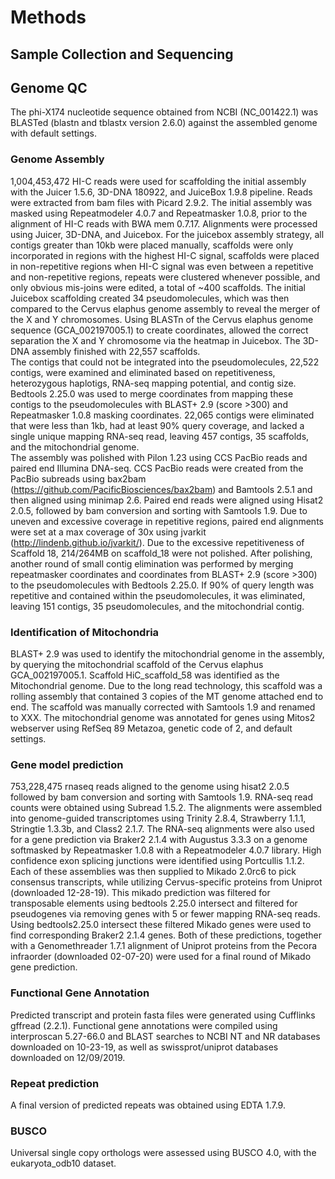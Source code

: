 # Methods


## Sample Collection and Sequencing

## Genome QC

The phi-X174 nucleotide sequence obtained from NCBI (NC_001422.1) was BLASTed (blastn and tblastx version 2.6.0) against the assembled genome with default settings.



### Genome Assembly



1,004,453,472 HI-C reads were used for scaffolding the initial assembly with the Juicer 1.5.6, 3D-DNA 180922, and JuiceBox 1.9.8 pipeline. Reads were extracted from bam files with Picard 2.9.2. The initial assembly was masked using Repeatmodeler 4.0.7 and Repeatmasker 1.0.8, prior to the alignment of HI-C reads with BWA mem 0.7.17.  Alignments were processed using Juicer, 3D-DNA, and Juicebox. For the juicebox assembly strategy, all contigs greater than 10kb were placed manually, scaffolds were only incorporated in regions with the highest HI-C signal, scaffolds were placed in non-repetitive regions when HI-C signal was even between a repetitive and non-repetitive regions, repeats were clustered whenever possible, and only obvious mis-joins were edited, a total of ~400 scaffolds. The initial Juicebox scaffolding created 34 pseudomolecules, which was then compared to the Cervus elaphus genome assembly to reveal the merger of the X and Y chromosomes.  Using BLASTn of the Cervus elaphus genome sequence (GCA_002197005.1) to create coordinates, allowed the correct separation the X and Y chromosome via the heatmap in Juicebox.  The 3D-DNA assembly finished with 22,557 scaffolds.  
The contigs that could not be integrated into the pseudomolecules, 22,522 contigs, were examined  and eliminated based on repetitiveness, heterozygous haplotigs, RNA-seq mapping potential, and contig size. Bedtools 2.25.0 was used to merge coordinates from mapping these contigs to the pseudomolecules with BLAST+ 2.9 (score >300) and Repeatmasker 1.0.8 masking coordinates. 22,065 contigs were eliminated that were less than 1kb, had at least 90% query coverage, and lacked a single unique mapping RNA-seq read, leaving 457 contigs, 35 scaffolds, and the mitochondrial genome.  
The assembly was polished with Pilon 1.23 using CCS PacBio reads and paired end Illumina DNA-seq.  CCS PacBio reads were created from the PacBio subreads using bax2bam (https://github.com/PacificBiosciences/bax2bam) and Bamtools 2.5.1 and then aligned using minimap 2.6. Paired end reads were aligned using Hisat2 2.0.5, followed by bam conversion and sorting with Samtools 1.9. Due to uneven and excessive coverage in repetitive regions, paired end alignments were set at a max coverage of 30x using jvarkit (http://lindenb.github.io/jvarkit/). Due to the excessive repetitiveness of Scaffold 18, 214/264MB on scaffold_18 were not polished.
After polishing, another round of small contig elimination was performed by merging repeatmasker coordinates and coordinates from BLAST+ 2.9 (score >300) to the pseudomolecules with Bedtools 2.25.0. If 90% of query length was repetitive and contained within the pseudomolecules, it was eliminated, leaving 151 contigs, 35 pseudomolecules, and the mitochondrial contig.

### Identification of Mitochondria
BLAST+ 2.9 was used to identify the mitochondrial genome in the assembly, by querying the mitochondrial scaffold of the Cervus elaphus GCA_002197005.1. Scaffold HiC_scaffold_58 was identified as the Mitochondrial genome.  Due to the long read technology, this scaffold was a rolling assembly that contained 3 copies of the MT genome attached end to end.  The scaffold was manually corrected with Samtools 1.9 and renamed to XXX. The mitochondrial genome was annotated for genes using Mitos2 webserver using RefSeq 89 Metazoa, genetic code of 2, and default settings.  

### Gene model prediction
753,228,475 rnaseq reads aligned to the genome using hisat2 2.0.5 followed by bam conversion and sorting with Samtools 1.9. RNA-seq read counts were obtained using Subread 1.5.2. The alignments were assembled into genome-guided transcriptomes using Trinity 2.8.4, Strawberry 1.1.1, Stringtie 1.3.3b, and Class2 2.1.7.  The RNA-seq alignments were also used for a gene prediction via Braker2 2.1.4 with Augustus 3.3.3 on a genome softmasked by Repeatmasker 1.0.8 with a Repeatmodeler 4.0.7 library. High confidence exon splicing junctions were identified using Portcullis 1.1.2. Each of these assemblies was then supplied to Mikado 2.0rc6 to pick consensus transcripts, while utilizing Cervus-specific proteins from Uniprot (downloaded 12-28-19).  This mikado prediction was filtered for transposable elements using bedtools 2.25.0 intersect and filtered for pseudogenes via removing genes with 5 or fewer mapping RNA-seq reads.  Using bedtools2.25.0  intersect these filtered Mikado genes were used to find corresponding Braker2 2.1.4 genes. Both of these predictions, together with a Genomethreader 1.7.1 alignment of Uniprot proteins from the Pecora infraorder (downloaded 02-07-20) were used for a final round of Mikado gene prediction.     


### Functional Gene Annotation
Predicted transcript and protein fasta files were generated using Cufflinks gffread (2.2.1). Functional gene annotations were compiled using interproscan 5.27-66.0 and BLAST searches to NCBI NT and NR databases downloaded on 10-23-19, as well as swissprot/uniprot databases downloaded on 12/09/2019.

### Repeat prediction
A final version of predicted repeats was obtained using EDTA 1.7.9.


### BUSCO
Universal single copy orthologs were assessed using BUSCO 4.0, with the eukaryota_odb10 dataset.
